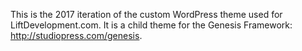 This is the 2017 iteration of the custom WordPress theme used for LiftDevelopment.com. It is a child theme for the Genesis Framework: http://studiopress.com/genesis.